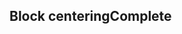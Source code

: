 <h2>Block centering<span class="status complete">Complete</span></h2>
<style>
#center-blocks .sample .sc-block-center{
padding: 20px;
    width: 80%;
    max-width: 600px;
    background-color: #ff7500;
}
</style>
